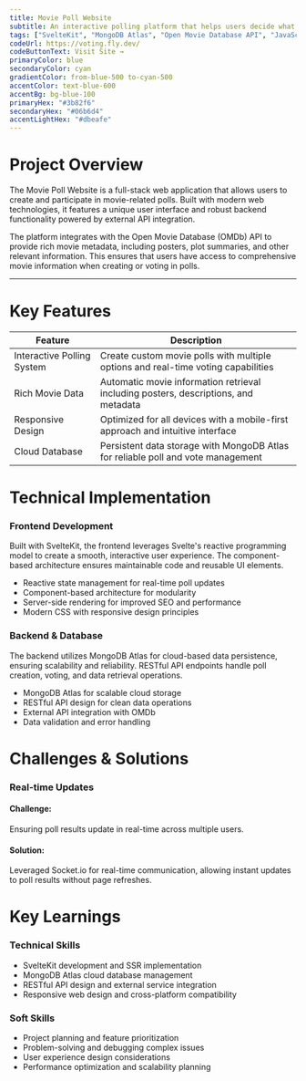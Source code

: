 ```yaml
---
title: Movie Poll Website
subtitle: An interactive polling platform that helps users decide what movie to watch next together.
tags: ["SvelteKit", "MongoDB Atlas", "Open Movie Database API", "JavaScript", "CSS"]
codeUrl: https://voting.fly.dev/
codeButtonText: Visit Site →
primaryColor: blue
secondaryColor: cyan
gradientColor: from-blue-500 to-cyan-500
accentColor: text-blue-600
accentBg: bg-blue-100
primaryHex: "#3b82f6"
secondaryHex: "#06b6d4"
accentLightHex: "#dbeafe"
---
```


# Project Overview
The Movie Poll Website is a full-stack web application that allows users to create and participate in movie-related polls. Built with modern web technologies, it features a unique user interface and robust backend functionality powered by external API integration.

The platform integrates with the Open Movie Database (OMDb) API to provide rich movie metadata, including posters, plot summaries, and other relevant information. This ensures that users have access to comprehensive movie information when creating or voting in polls.

---

# Key Features

| Feature | Description |
|---|---|
| Interactive Polling System | Create custom movie polls with multiple options and real-time voting capabilities |
| Rich Movie Data | Automatic movie information retrieval including posters, descriptions, and metadata |
| Responsive Design | Optimized for all devices with a mobile-first approach and intuitive interface |
| Cloud Database | Persistent data storage with MongoDB Atlas for reliable poll and vote management |

# Technical Implementation

### Frontend Development
Built with SvelteKit, the frontend leverages Svelte's reactive programming model to create a smooth, interactive user experience. The component-based architecture ensures maintainable code and reusable UI elements.

*   Reactive state management for real-time poll updates
*   Component-based architecture for modularity
*   Server-side rendering for improved SEO and performance
*   Modern CSS with responsive design principles

### Backend & Database
The backend utilizes MongoDB Atlas for cloud-based data persistence, ensuring scalability and reliability. RESTful API endpoints handle poll creation, voting, and data retrieval operations.

*   MongoDB Atlas for scalable cloud storage
*   RESTful API design for clean data operations
*   External API integration with OMDb
*   Data validation and error handling

# Challenges & Solutions

### Real-time Updates
#### Challenge: 
Ensuring poll results update in real-time across multiple users.
#### Solution: 
Leveraged Socket.io for real-time communication, allowing instant updates to poll results without page refreshes.

# Key Learnings

### Technical Skills
*   SvelteKit development and SSR implementation
*   MongoDB Atlas cloud database management
*   RESTful API design and external service integration
*   Responsive web design and cross-platform compatibility

### Soft Skills
*   Project planning and feature prioritization
*   Problem-solving and debugging complex issues
*   User experience design considerations
*   Performance optimization and scalability planning
